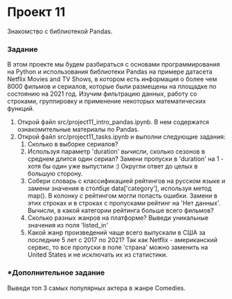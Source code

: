 # Проект 11

Знакомство с библиотекой Pandas.

<h3 id="задание">Задание</h3>

В этом проекте мы будем разбираться с основами программирования на Python и использования библиотеки Pandas на примере датасета Netflix Movies and TV Shows, в котором есть информация о более чем 8000 фильмов и сериалов, которые были размещены на площадке по состоянию на 2021 год. Изучим фильтрацию данных, работу со строками, группировку и применение некоторых математических функций.

1. Открой файл src/project11_intro_pandas.ipynb. В нем содержатся ознакомительные материалы по Pandas.
2. Открой файл src/project11_tasks.ipynb и выполни следующие задания:
    1. Сколько в выборке сериалов?
    2. Используя параметр 'duration' вычисли, сколько сезонов в среднем длится один сериал? Замени пропуски в 'duration' на 1 - хотя бы один уже выпустили :) Округли ответ до целых в большую сторону.
    3. Собери словарь с классификацией рейтингов на русском языке и замени значения в столбце data['category'], используя метод map(). В колонку с рейтингом могли попасть ошибки. Замени в этих строках и в строках с пропусками рейтинг на 'Нет данных'. Вычисли, в какой категории рейтинга больше всего фильмов?
    4. Сколько разных жанров на платформе? Выведи уникальные значения из поля 'listed_in'
    5. Какой жанр произведений чаще всего выпускали в США за последние 5 лет с 2017 по 2021? Так как Netflix - американский сервис, то все пропуски в поле 'страна' можно заменить на United States и не исключать их из статистики.

<h3 id="дополнительное-задание">*Дополнительное задание</h3>

Выведи топ 3 самых популярных актера в жанре Comedies.
